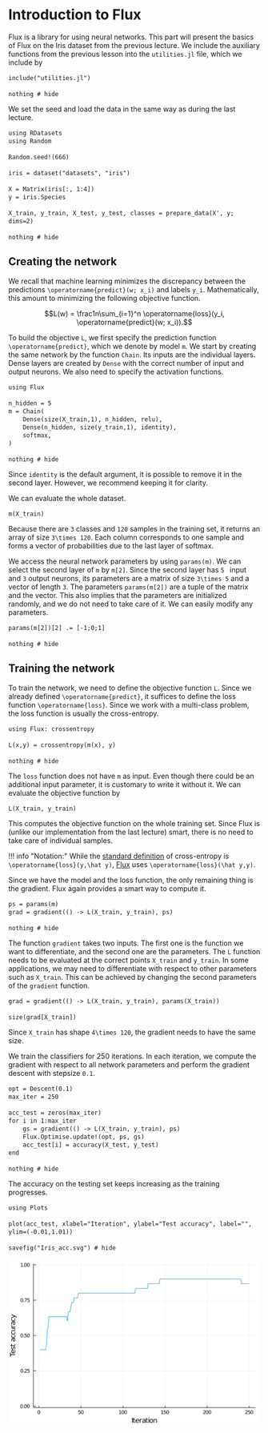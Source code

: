 # Introduction to Flux

Flux is a library for using neural networks. This part will present the basics of Flux on the Iris dataset from the previous lecture. We include the auxiliary functions from the previous lesson into the `utilities.jl` file, which we include by

```@example iris
include("utilities.jl")

nothing # hide
```

We set the seed and load the data in the same way as during the last lecture.

```@example iris
using RDatasets
using Random

Random.seed!(666)

iris = dataset("datasets", "iris")

X = Matrix(iris[:, 1:4])
y = iris.Species

X_train, y_train, X_test, y_test, classes = prepare_data(X', y; dims=2)

nothing # hide
```

## Creating the network

We recall that machine learning minimizes the discrepancy between the predictions ``\operatorname{predict}(w; x_i)`` and labels ``y_i``. Mathematically, this amount to minimizing the following objective function.  

```math
L(w) = \frac1n\sum_{i=1}^n \operatorname{loss}(y_i, \operatorname{predict}(w; x_i)).
```

To build the objective ``L``, we first specify the prediction function ``\operatorname{predict}``, which we denote by model `m`.  We start by creating the same network by the function `Chain`. Its inputs are the individual layers. Dense layers are created by `Dense` with the correct number of input and output neurons. We also need to specify the activation functions.

```@example iris
using Flux

n_hidden = 5
m = Chain(
    Dense(size(X_train,1), n_hidden, relu),
    Dense(n_hidden, size(y_train,1), identity),
    softmax,
)

nothing # hide
```

Since `identity` is the default argument, it is possible to remove it in the second layer. However, we recommend keeping it for clarity.

We can evaluate the whole dataset.

```@example iris
m(X_train)
```

Because there are ``3`` classes and ``120`` samples in the training set, it returns an array of size ``3\times 120``. Each column corresponds to one sample and forms a vector of probabilities due to the last layer of softmax.

We access the neural network parameters by using `params(m)`. We can select the second layer of `m` by `m[2]`. Since the second layer has ``5 `` input and ``3`` output neurons, its parameters are a matrix of size ``3\times 5`` and a vector of length ``3``. The parameters `params(m[2])` are a tuple of the matrix and the vector. This also implies that the parameters are initialized randomly, and we do not need to take care of it. We can easily modify any parameters.

```@example iris
params(m[2])[2] .= [-1;0;1]

nothing # hide
```

## Training the network

To train the network, we need to define the objective function ``L``. Since we already defined ``\operatorname{predict}``, it suffices to define the loss function ``\operatorname{loss}``. Since we work with a multi-class problem, the loss function is usually the cross-entropy.

```@example iris
using Flux: crossentropy

L(x,y) = crossentropy(m(x), y)

nothing # hide
```

The `loss` function does not have `m` as input. Even though there could be an additional input parameter, it is customary to write it without it. We can evaluate the objective function by

```@example iris
L(X_train, y_train)
```

This computes the objective function on the whole training set. Since Flux is (unlike our implementation from the last lecture) smart, there is no need to take care of individual samples.

!!! info "Notation:"
    While the [standard definition](https://en.wikipedia.org/wiki/Cross_entropy) of cross-entropy is ``\operatorname{loss}(y,\hat y)``, [Flux](https://fluxml.ai/Flux.jl/stable/models/losses/) uses ``\operatorname{loss}(\hat y,y)``.

Since we have the model and the loss function, the only remaining thing is the gradient. Flux again provides a smart way to compute it.

```@example iris
ps = params(m)
grad = gradient(() -> L(X_train, y_train), ps)

nothing # hide
```

The function `gradient` takes two inputs. The first one is the function we want to differentiate, and the second one are the parameters. The `L` function needs to be evaluated at the correct points `X_train` and `y_train`. In some applications, we may need to differentiate with respect to other parameters such as `X_train`. This can be achieved by changing the second parameters of the `gradient` function.

```@example iris
grad = gradient(() -> L(X_train, y_train), params(X_train))

size(grad[X_train])
```

Since `X_train` has shape ``4\times 120``, the gradient needs to have the same size.

We train the classifiers for 250 iterations. In each iteration, we compute the gradient with respect to all network parameters and perform the gradient descent with stepsize ``0.1``.

```@example iris
opt = Descent(0.1)
max_iter = 250

acc_test = zeros(max_iter)
for i in 1:max_iter
    gs = gradient(() -> L(X_train, y_train), ps)
    Flux.Optimise.update!(opt, ps, gs)
    acc_test[i] = accuracy(X_test, y_test)
end

nothing # hide
```

The accuracy on the testing set keeps increasing as the training progresses.

```@example iris
using Plots

plot(acc_test, xlabel="Iteration", ylabel="Test accuracy", label="", ylim=(-0.01,1.01))

savefig("Iris_acc.svg") # hide
```

![](Iris_acc.svg)
